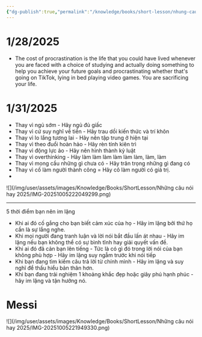 ```yaml
---
{"dg-publish":true,"permalink":"/knowledge/books/short-lesson/nhung-cau-noi-hay-2025/","pinned":"false"}
---
```



# 1/28/2025
- The cost of procrastination is the life that you could have lived whenever you are faced with a choice of studying and actually doing something to help you achieve your future goals and procrastinating whether that's going on TikTok, lying in bed playing video games. You are sacrificing your life. 


# 1/31/2025
- Thay vì ngủ sớm - Hãy ngủ đủ giấc
- Thay vì cứ suy nghĩ về tiền - Hãy trau dồi kiến thức và trí khôn
- Thay vì lo lắng tương lai - Hãy nên tập trung ở hiện tại
- Thay vì theo đuổi hoàn hảo - Hãy rèn tính kiên trì
- Thay vì động lực ảo - Hãy nên hình thành kỷ luật
- Thay vì overthinking - Hãy làm làm làm làm làm làm, làm, làm
- Thay vì mong cầu những gì chưa có - Hãy trân trọng những gì đang có
- Thay vì cố làm người thành công = Hãy cô làm người có giá trị.
- 

![](/img/user/assets/images/Knowledge/Books/ShortLesson/Những câu nói hay 2025/IMG-20251005222049299.png)

----
5 thời điểm bạn nên im lặng
- Khi ai đó cố gắng cho bạn biết cảm xúc của họ - Hãy im lặng bởi thứ họ cần là sự lắng nghe.
- Khi mọi người đang tranh luận và lời nói bắt đầu lấn át nhau - Hãy im lặng nếu bạn không thể có sự bình tĩnh hay giải quyết vấn đề.  
- Khi ai đó đã cản bạn lên tiếng - Tức là có gì đó trong lời nói của bạn không phù hợp - Hãy im lặng suy ngẫm trước khi nói tiếp
- Khi bạn đang tìm kiếm câu trả lời từ chính mình - Hãy im lặng và suy nghĩ để thấu hiểu bản thân hơn. 
- Khi bạn đang trải nghiệm 1 khoảng khắc đẹp hoặc giây phú hạnh phúc - hãy im lặng và tận hưởng nó. 

# Messi
![](/img/user/assets/images/Knowledge/Books/ShortLesson/Những câu nói hay 2025/IMG-20251005221949330.png)
